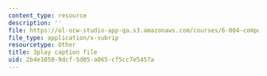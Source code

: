 ```yaml
---
content_type: resource
description: ''
file: https://ol-ocw-studio-app-qa.s3.amazonaws.com/courses/6-004-computation-structures-spring-2017/2b4e10509dcf5d05a065cf5cc7e5457a_M-ZgVhzvh24.vtt
file_type: application/x-subrip
resourcetype: Other
title: 3play caption file
uid: 2b4e1050-9dcf-5d05-a065-cf5cc7e5457a
---
```

